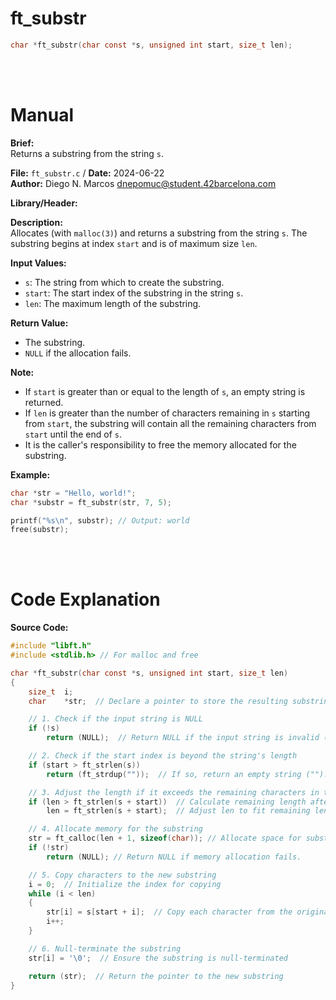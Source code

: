 # ft_substr
``` c 
char *ft_substr(char const *s, unsigned int start, size_t len);
```
<br>
<br>

# Manual
**Brief:**  
Returns a substring from the string `s`.

**File:** `ft_substr.c` / **Date:** 2024-06-22  
**Author:** Diego N. Marcos <dnepomuc@student.42barcelona.com>

**Library/Header:**



**Description:**  
Allocates (with `malloc(3)`) and returns a substring from the string `s`. The substring begins at index `start` and is of maximum size `len`.

**Input Values:**  
* `s`: The string from which to create the substring.
* `start`: The start index of the substring in the string `s`.
* `len`: The maximum length of the substring.

**Return Value:**  
* The substring. 
* `NULL` if the allocation fails.

**Note:**  
- If `start` is greater than or equal to the length of `s`, an empty string is returned.
- If `len` is greater than the number of characters remaining in `s` starting from `start`, the substring will contain all the remaining characters from `start` until the end of `s`.
- It is the caller's responsibility to free the memory allocated for the substring.

**Example:**  
```c
char *str = "Hello, world!";
char *substr = ft_substr(str, 7, 5);  

printf("%s\n", substr); // Output: world
free(substr);
```

<br>
<br>

# Code Explanation
**Source Code:**
``` C
#include "libft.h"
#include <stdlib.h> // For malloc and free

char *ft_substr(char const *s, unsigned int start, size_t len) 
{
    size_t  i;
    char    *str;  // Declare a pointer to store the resulting substring.

    // 1. Check if the input string is NULL
    if (!s)
        return (NULL);  // Return NULL if the input string is invalid (NULL pointer).

    // 2. Check if the start index is beyond the string's length
    if (start > ft_strlen(s))
        return (ft_strdup(""));  // If so, return an empty string ("").

    // 3. Adjust the length if it exceeds the remaining characters in the string
    if (len > ft_strlen(s + start))  // Calculate remaining length after 'start'
        len = ft_strlen(s + start);  // Adjust len to fit remaining length if needed

    // 4. Allocate memory for the substring
    str = ft_calloc(len + 1, sizeof(char)); // Allocate space for substring + null terminator
    if (!str)
        return (NULL); // Return NULL if memory allocation fails.

    // 5. Copy characters to the new substring
    i = 0;  // Initialize the index for copying
    while (i < len)
    {
        str[i] = s[start + i];  // Copy each character from the original string at the appropriate offset
        i++;
    }

    // 6. Null-terminate the substring
    str[i] = '\0';  // Ensure the substring is null-terminated

    return (str);  // Return the pointer to the new substring
}


```
